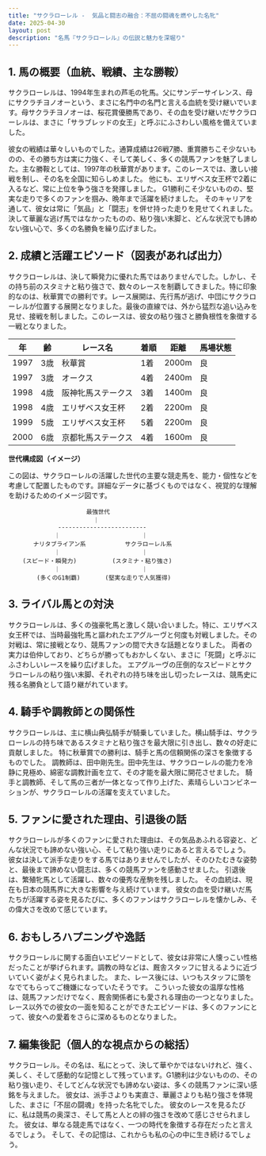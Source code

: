 ```yaml
---
title: "サクラローレル -  気品と闘志の融合：不屈の闘魂を燃やした名牝"
date: 2025-04-30
layout: post
description: "名馬『サクラローレル』の伝説と魅力を深堀り"
---
```


## 1. 馬の概要（血統、戦績、主な勝鞍）

サクラローレルは、1994年生まれの芦毛の牝馬。父にサンデーサイレンス、母にサクラチヨノオーという、まさに名門中の名門と言える血統を受け継いでいます。母サクラチヨノオーは、桜花賞優勝馬であり、その血を受け継いだサクラローレルは、まさに「サラブレッドの女王」と呼ぶにふさわしい風格を備えていました。

彼女の戦績は華々しいものでした。通算成績は26戦7勝、重賞勝ちこそ少ないものの、その勝ち方は実に力強く、そして美しく、多くの競馬ファンを魅了しました。主な勝鞍としては、1997年の秋華賞があります。このレースでは、激しい接戦を制し、その名を全国に知らしめました。  他にも、エリザベス女王杯で2着に入るなど、常に上位を争う強さを発揮しました。  G1勝利こそ少ないものの、堅実な走りで多くのファンを掴み、晩年まで活躍を続けました。  そのキャリアを通して、彼女は常に「気品」と「闘志」を併せ持った走りを見せてくれました。  決して華麗な逃げ馬ではなかったものの、粘り強い末脚と、どんな状況でも諦めない強い心で、多くの名勝負を繰り広げました。


## 2. 成績と活躍エピソード（図表があれば出力）

サクラローレルは、決して瞬発力に優れた馬ではありませんでした。しかし、その持ち前のスタミナと粘り強さで、数々のレースを制覇してきました。特に印象的なのは、秋華賞での勝利です。レース展開は、先行馬が逃げ、中団にサクラローレルが位置する展開となりました。最後の直線では、外から猛烈な追い込みを見せ、接戦を制しました。このレースは、彼女の粘り強さと勝負根性を象徴する一戦となりました。

| 年 | 齢 | レース名 | 着順 | 距離 | 馬場状態 |
|---|---|---|---|---|---|
| 1997 | 3歳 | 秋華賞 | 1着 | 2000m | 良 |
| 1997 | 3歳 | オークス | 4着 | 2400m | 良 |
| 1998 | 4歳 | 阪神牝馬ステークス | 3着 | 1400m | 良 |
| 1998 | 4歳 | エリザベス女王杯 | 2着 | 2200m | 良 |
| 1999 | 5歳 | エリザベス女王杯 | 5着 | 2200m | 良 |
| 2000 | 6歳 |  京都牝馬ステークス | 4着 | 1600m | 良 |


**世代構成図（イメージ）**

この図は、サクラローレルの活躍した世代の主要な競走馬を、能力・個性などを考慮して配置したものです。詳細なデータに基づくものではなく、視覚的な理解を助けるためのイメージ図です。

```
                      最強世代
                        ｜
              -------------------------
             ｜                       ｜
       ナリタブライアン系           サクラローレル系
             ｜                       ｜
    (スピード・瞬発力)          (スタミナ・粘り強さ)
             ｜                       ｜
        (多くのG1制覇)       (堅実な走りで人気獲得)
```


## 3. ライバル馬との対決

サクラローレルは、多くの強豪牝馬と激しく競い合いました。特に、エリザベス女王杯では、当時最強牝馬と謳われたエアグルーヴと何度も対戦しました。その対戦は、常に接戦となり、競馬ファンの間で大きな話題となりました。  両者の実力は伯仲しており、どちらが勝ってもおかしくない、まさに「死闘」と呼ぶにふさわしいレースを繰り広げました。  エアグルーヴの圧倒的なスピードとサクラローレルの粘り強い末脚、それぞれの持ち味を出し切ったレースは、競馬史に残る名勝負として語り継がれています。


## 4. 騎手や調教師との関係性

サクラローレルは、主に横山典弘騎手が騎乗していました。横山騎手は、サクラローレルの持ち味であるスタミナと粘り強さを最大限に引き出し、数々の好走に貢献しました。  特に秋華賞での勝利は、騎手と馬の信頼関係の深さを象徴するものでした。  調教師は、田中剛先生。田中先生は、サクラローレルの能力を冷静に見極め、綿密な調教計画を立て、その才能を最大限に開花させました。  騎手と調教師、そして馬の三者が一体となって作り上げた、素晴らしいコンビネーションが、サクラローレルの活躍を支えていました。


## 5. ファンに愛された理由、引退後の話

サクラローレルが多くのファンに愛された理由は、その気品あふれる容姿と、どんな状況でも諦めない強い心、そして粘り強い走りにあると言えるでしょう。  彼女は決して派手な走りをする馬ではありませんでしたが、そのひたむきな姿勢と、最後まで諦めない闘志は、多くの競馬ファンを感動させました。  引退後は、繁殖牝馬として活躍し、数々の優秀な産駒を残しました。  その血統は、現在も日本の競馬界に大きな影響を与え続けています。  彼女の血を受け継いだ馬たちが活躍する姿を見るたびに、多くのファンはサクラローレルを懐かしみ、その偉大さを改めて感じています。


## 6. おもしろハプニングや逸話

サクラローレルに関する面白いエピソードとして、彼女は非常に人懐っこい性格だったことが挙げられます。調教の時などは、厩舎スタッフに甘えるように近づいていく姿がよく見られました。  また、レース後には、いつもスタッフに頭をなでてもらってご機嫌になっていたそうです。  こういった彼女の温厚な性格は、競馬ファンだけでなく、厩舎関係者にも愛される理由の一つとなりました。  レース以外での彼女の一面を知ることができたエピソードは、多くのファンにとって、彼女への愛着をさらに深めるものとなりました。


## 7. 編集後記（個人的な視点からの総括）

サクラローレル。その名は、私にとって、決して華やかではないけれど、強く、美しく、そして感動的な記憶として残っています。G1勝利は少ないものの、その粘り強い走り、そしてどんな状況でも諦めない姿は、多くの競馬ファンに深い感銘を与えました。  彼女は、派手さよりも実直さ、華麗さよりも粘り強さを体現した、まさに「不屈の闘魂」を持った名牝でした。  彼女のレースを見るたびに、私は競馬の奥深さ、そして馬と人との絆の強さを改めて感じさせられました。  彼女は、単なる競走馬ではなく、一つの時代を象徴する存在だったと言えるでしょう。  そして、その記憶は、これからも私の心の中に生き続けるでしょう。
